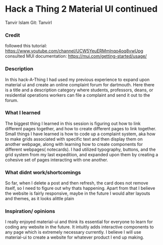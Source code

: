 # Hack a Thing 2 Material UI continued 
Tanvir Islam 
Git: TanvirI

### Credit
followed this tutorial: https://www.youtube.com/channel/UCW5YeuERMmlnqo4oq8vwUpg
consulted MUI documentation: https://mui.com/getting-started/usage/

### Description 
In this hack-A-Thing I had used my previous experience to expand upon material ui and create an online complaint forum for dartmouth. Here there is a title and a description category where students, professors, deans, or residential operations workers can file a complaint and send it out to the forum. 

### What I learned 

The biggest thing I learned in this session is figuring out how to link different pages together, and how to create different pages to link together. Small things I have learned is how to code up a complaint system, aka how to make grids associated with specific text and then display them on another webpage, along with learning how to create components for different webpages( notecards). I had utilized typography, buttons, and the grid system from my last expedition, and expanded upon them by creating a cohesive set of pages interacting with one another. 


### What didnt work/shortcomings 
So far, when I delete a post and then refresh, the card does not remove itself, so I need to figure out why thats happening. Apart from that I believe the website is fairly responsive, maybe in the future I would alter layouts and themes, as it looks alittle plain 

### Inspiration/ opinions 
I really enjoyed material-ui and think its essential for everyone to learn for coding any website in the future. It intuitly adds interactive components to any page which is extremely necessary currently. I believe I will use material-ui to create a website for whatever product I end up making. 

